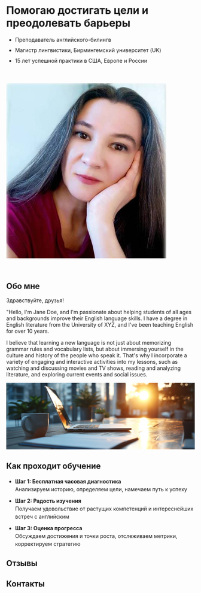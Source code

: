 <!DOCTYPE html>
<html lang="ru">
<head>
  <meta charset="UTF-8">
  <meta name="viewport" content="width=device-width, initial-scale=1">
  <title>Easy Breezy English</title>
  <link href="https://cdn.jsdelivr.net/npm/bootstrap@5.3.0-alpha1/dist/css/bootstrap.min.css" rel="stylesheet" integrity="sha384-KyZXEAg3QhqLMpG8r+Knujsl5/XVU5K5y5f38F6UmJgf5gDJz3xjm75UaKdMRKf" crossorigin="anonymous">
  <script src="https://cdn.jsdelivr.net/npm/@popperjs/core@2.11.6/dist/umd/popper.min.js" integrity="sha384-oBqDVmMz4fnFO9gybBud7TlRbs/ic4AwGcFZOxg5DpPt8EgeUIgIwzjWfXQKWA3" crossorigin="anonymous"></script>
  <script src="https://cdn.jsdelivr.net/npm/bootstrap@5.3.0-alpha1/dist/js/bootstrap.min.js" integrity="sha384-cn7l7gDp0eyniUwwAZgrzD06kc/tftFf19TOAs2zVinnD/C7E91j9yyk5//jjpt/" crossorigin="anonymous"></script>
  <link rel="stylesheet" href="https://cdnjs.cloudflare.com/ajax/libs/font-awesome/6.1.0/css/all.min.css">
  <style>
    /* Updated styles for the image */
    .my-image {
      max-width: 90%;
      height: auto;
      margin-top: 30px;
      margin-bottom: 30px;
    }

    /* New styles for the headline 1 content and image container */
    .headline-container {
      display: flex;
      flex-wrap: wrap;
    }

    .headline-content {
      flex-grow: 1;
      margin-right: 20px;
    }

    .headline-image {
      flex-basis: 300px;
      margin-top: 20px;
    }

    @media only screen and (max-width: 768px) {
      .headline-content {
        margin-right: 0;
      }
      .headline-image {
        flex-basis: 100%;
        margin-top: 20px;
      }
    }

    /* New styles for the list items */
    .headline-content ul {
      line-height: 1.3;
    }

    #how-it-works ul {
      line-height: 1.5;
    }

    /* New style for the contact-info icons */
    .contact-info a {
      margin-right: 20px;
    }

    /* New style for the YouTube icon */
    .contact-info a[href*="youtube.com"] {
      color: #ff0000;
    }

     /* New styles for the studying content and image container */
  .studying-container {
  display: flex;
  flex-wrap: wrap;
  margin-bottom: 50px;
  }

  .studying-image {
  flex-basis: 40%;
  max-width: 40%;
  height: auto;
  margin-right: 20px;
  }

  .studying-content {
  flex-grow: 1;
  margin-top: 20px;
  }

  .studying-content h2 {
  margin-bottom: 10px;
  }

  /* Media query for smaller screens */
  @media only screen and (max-width: 768px) {
  .studying-image {
    flex-basis: 100%;
    max-width: 100%;
    margin-right: 0;
  }

  .studying-content {
    margin-top: 20px;
  }
  }
    ul li {
  margin-bottom: 10px; /* adjust the value as needed */
  }
    #reviews, #contacts {
  margin-bottom: 30px;
  }
  </style>
</head>
<body>
  <div class="container">
    <div class="headline-container">
      <div class="headline-content">
        <h1>Помогаю достигать цели и преодолевать барьеры</h1>
        <ul>
          <li>Преподаватель английского-билингв</li>
          <li>Магистр лингвистики, Бирмингемский университет (UK)</li>
          <li>15 лет успешной практики в США, Европе и России</li>
        </ul>
      </div>
      <div class="headline-image"><img src="pics/prof.jpg" class="my-image img-fluid" alt="Teacher's profile picture"></div>
    </div>
    <div class="blurb">
      <h2 id="about-me">Обо мне</h2>
      <p>Здравствуйте, друзья!</p>
      <p>"Hello, I'm Jane Doe, and I'm passionate about helping students of all ages and backgrounds improve their English language skills. I have a degree in English literature from the University of XYZ, and I've been teaching English for over 10 years.</p>
      <p>I believe that learning a new language is not just about memorizing grammar rules and vocabulary lists, but about immersing yourself in the culture and history of the people who speak it. That's why I incorporate a variety of engaging and interactive activities into my lessons, such as watching and discussing movies and TV shows, reading and analyzing literature, and exploring current events and social issues.</p>
      <div id="how-it-works">
        <div class="studying-container">
          <img src="pics/studying.jpeg" alt="Studying English" class="studying-image">
          <div class="studying-content">
            <h2>Как проходит обучение</h2>
            <ul>
              <li><b>Шаг 1: Бесплатная часовая диагностика</b><br>
              Анализируем историю, определяем цели, намечаем путь к успеху</li>
              <li><b>Шаг 2: Радость изучения</b><br>
              Получаем удовольствие от растущих компетенций и интереснейших встреч с английским</li>
              <li><b>Шаг 3: Оценка прогресса</b><br>
              Обсуждаем достижения и точки роста, отслеживаем метрики, корректируем стратегию</li>
            </ul>
          </div>
          <div id="reviews">
            <h2>Отзывы</h2>
          </div>
          <div id="contacts">
            <h2>Контакты</h2>
            <div class="contact-info text-center">
              <a href="https://telegram.me/easy_breezy_english"></a> <a href="mailto:easy2breezy@yandex.ru"></a> <a href="http://www.youtube.com/c/EasyBreezyEnglish" target="_blank"></a>
            </div>
          </div>
        </div>
      </div>
    </div>
  </div>
</body>
</html>
